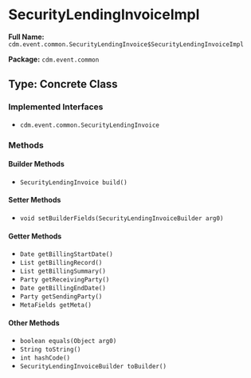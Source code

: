 # SecurityLendingInvoiceImpl

**Full Name:** `cdm.event.common.SecurityLendingInvoice$SecurityLendingInvoiceImpl`

**Package:** `cdm.event.common`

## Type: Concrete Class

### Implemented Interfaces

- `cdm.event.common.SecurityLendingInvoice`

### Methods

#### Builder Methods

- `SecurityLendingInvoice build()`

#### Setter Methods

- `void setBuilderFields(SecurityLendingInvoiceBuilder arg0)`

#### Getter Methods

- `Date getBillingStartDate()`
- `List getBillingRecord()`
- `List getBillingSummary()`
- `Party getReceivingParty()`
- `Date getBillingEndDate()`
- `Party getSendingParty()`
- `MetaFields getMeta()`

#### Other Methods

- `boolean equals(Object arg0)`
- `String toString()`
- `int hashCode()`
- `SecurityLendingInvoiceBuilder toBuilder()`

